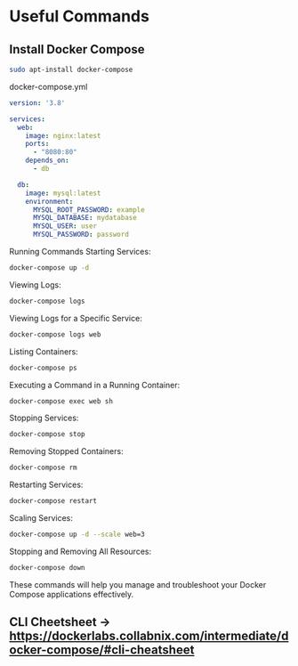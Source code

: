 # Useful Commands

## Install Docker Compose
```bash
sudo apt-install docker-compose
```

docker-compose.yml

```yaml
version: '3.8'

services:
  web:
    image: nginx:latest
    ports:
      - "8080:80"
    depends_on:
      - db

  db:
    image: mysql:latest
    environment:
      MYSQL_ROOT_PASSWORD: example
      MYSQL_DATABASE: mydatabase
      MYSQL_USER: user
      MYSQL_PASSWORD: password

```

Running Commands
Starting Services:
```bash
docker-compose up -d
```

Viewing Logs:
```bash
docker-compose logs
```

Viewing Logs for a Specific Service:
```bash
docker-compose logs web
```

Listing Containers:
```bash
docker-compose ps
```

Executing a Command in a Running Container:
```bash
docker-compose exec web sh
```

Stopping Services:
```bash
docker-compose stop
```

Removing Stopped Containers:
```bash
docker-compose rm
```

Restarting Services:
```bash
docker-compose restart
```

Scaling Services:
```bash
docker-compose up -d --scale web=3
```

Stopping and Removing All Resources:
```bash
docker-compose down
```

These commands will help you manage and troubleshoot your Docker Compose applications effectively.

## CLI Cheetsheet -> https://dockerlabs.collabnix.com/intermediate/docker-compose/#cli-cheatsheet 

